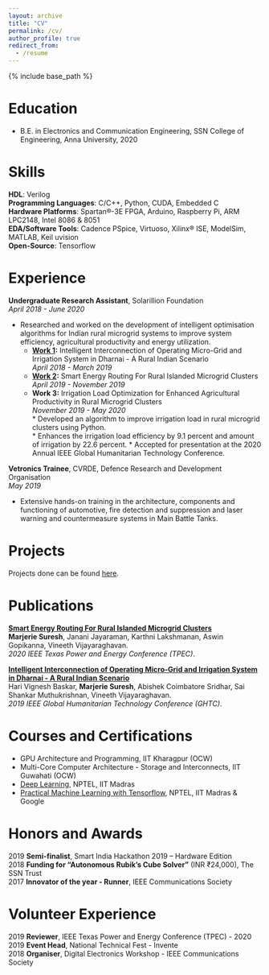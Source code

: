 ```yaml
---
layout: archive
title: "CV"
permalink: /cv/
author_profile: true
redirect_from:
  - /resume
---
```


{% include base_path %}

Education
======
* B.E. in Electronics and Communication Engineering, SSN College of Engineering, Anna University, 2020

Skills
======
**HDL**: Verilog <br>
**Programming Languages**: C/C++, Python, CUDA, Embedded C <br>
**Hardware Platforms**: Spartan®-3E FPGA, Arduino, Raspberry Pi, ARM LPC2148, Intel 8086 & 8051 <br>
**EDA/Software Tools**: Cadence PSpice, Virtuoso, Xilinx® ISE, ModelSim, MATLAB, Keil uvision <br>
**Open-Source**: Tensorflow <br>

Experience
======
**Undergraduate Research Assistant**, Solarillion Foundation 							   
*April 2018 - June 2020*
* Researched and worked on the development of intelligent optimisation algorithms for Indian rural microgrid systems to improve system efficiency, agricultural productivity and energy utilization.
  *  **[Work 1](https://marjerie.github.io/projects/GHTC):** Intelligent Interconnection of Operating Micro-Grid and Irrigation System in Dharnai - A Rural Indian Scenario <br>	     *April 2018 - March 2019*
  *  **[Work 2](https://marjerie.github.io/projects/TPEC):** Smart Energy Routing For Rural Islanded Microgrid Clusters               
      *April 2019 - November 2019*
  *  **Work 3:** Irrigation Load Optimization for Enhanced Agricultural Productivity in Rural Microgrid Clusters                 								  
     *November 2019 - May 2020* <br>
         *	Developed an algorithm to improve irrigation load in rural microgrid clusters using Python.<br>
         *	Enhances the irrigation load efficiency by 9.1 percent and amount of irrigation by 22.6 percent.
         *  Accepted for presentation at the 2020 Annual IEEE Global Humanitarian Technology Conference.

**Vetronics Trainee**, CVRDE, Defence Research and Development Organisation 										      
*May 2019*
*	Extensive hands-on training in the architecture, components and functioning of automotive, fire detection and suppression and laser warning and countermeasure systems in Main Battle Tanks.

Projects
======

Projects done can be found [here](https://marjerie.github.io/projects/).

Publications
======

<b>[Smart Energy Routing For Rural Islanded Microgrid Clusters](https://ieeexplore.ieee.org/document/9042508)</b> <br> 
<b>Marjerie Suresh</b>, Janani Jayaraman, Karthni Lakshmanan, Aswin Gopikanna, Vineeth Vijayaraghavan.<br>
<i>2020 IEEE Texas Power and Energy Conference (TPEC)</i>.

<b>[Intelligent Interconnection of Operating Micro-Grid and Irrigation System in Dharnai - A Rural Indian Scenario](https://ieeexplore.ieee.org/abstract/document/9033013)</b><br> 
Hari Vignesh Baskar, <b>Marjerie Suresh</b>, Abishek Coimbatore Sridhar, Sai Shankar Muthukrishnan, Vineeth Vijayaraghavan.<br>
<i>2019 IEEE Global Humanitarian Technology Conference (GHTC)</i>.

Courses and Certifications
======

* GPU Architecture and Programming, IIT Kharagpur (OCW)
* Multi-Core Computer Architecture - Storage and Interconnects, IIT Guwahati (OCW)
* [Deep Learning](https://drive.google.com/file/d/17HrWeTtodEk6uZL4Yr0XP_hZi890XhRi/view), NPTEL, IIT Madras
* [Practical Machine Learning with Tensorflow](https://drive.google.com/file/d/1Uu3NHRoDoHvk-WvVAtCYD5rgXAW4bFnV/view), NPTEL, IIT Madras & Google

Honors and Awards
======

2019 **Semi-finalist**, Smart India Hackathon 2019 – Hardware Edition <br>
2018 **Funding for “Autonomous Rubik’s Cube Solver”** (INR ₹24,000), The SSN Trust <br>
2017 **Innovator of the year - Runner**, IEEE Communications Society 

Volunteer Experience
======

2019 **Reviewer**, IEEE Texas Power and Energy Conference (TPEC) - 2020 <br>
2019 **Event Head**, National Technical Fest - Invente <br>
2018 **Organiser**, Digital Electronics Workshop - IEEE Communications Society 	
